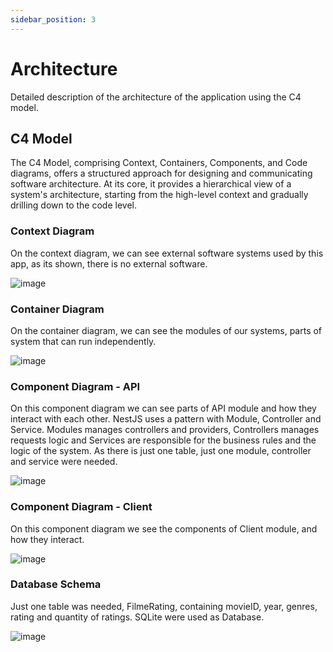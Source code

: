 ```yaml
---
sidebar_position: 3
---
```


# Architecture

Detailed description of the architecture of the application using the C4 model.

## C4 Model

The C4 Model, comprising Context, Containers, Components, and Code diagrams, offers a structured approach for designing and communicating software architecture. At its core, it provides a hierarchical view of a system's architecture, starting from the high-level context and gradually drilling down to the code level.

### Context Diagram

On the context diagram, we can see external software systems used by this app, as its shown, there is no external software.

![image](https://i.imgur.com/8NpiO1f.png)


### Container Diagram

On the container diagram, we can see the modules of our systems, parts of system that can run independently.

![image](https://i.imgur.com/gG4YwBa.png)

### Component Diagram - API

On this component diagram we can see parts of API module and how they interact with each other. NestJS uses a pattern with Module, Controller and Service.
Modules manages controllers and providers, Controllers manages requests logic and Services are responsible for the business rules and the logic of the system.
As there is just one table, just one module, controller and service were needed.

![image](https://i.imgur.com/p7JKoDG.png)

### Component Diagram - Client

On this component diagram we see the components of Client module, and how they interact.

![image](https://i.imgur.com/SQWWOir.png)

### Database Schema

Just one table was needed, FilmeRating, containing movieID, year, genres, rating and quantity of ratings. SQLite were used as Database.

![image](https://i.imgur.com/CQDO3eA.png)

